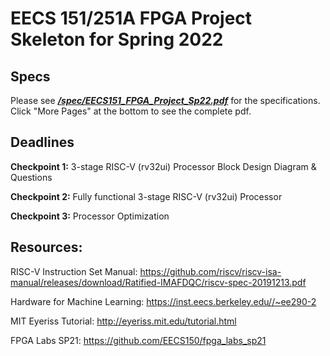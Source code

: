 # EECS 151/251A FPGA Project Skeleton for Spring 2022

## Specs

Please see ***[/spec/EECS151_FPGA_Project_Sp22.pdf](https://github.com/EECS150/project_skeleton_sp22/blob/master/spec/EECS151_FPGA_Project_Sp22.pdf)*** for the specifications. Click "More Pages" at the bottom to see the complete pdf.

## Deadlines

**Checkpoint 1:** 3-stage RISC-V (rv32ui) Processor Block Design Diagram & Questions

**Checkpoint 2:** Fully functional 3-stage RISC-V (rv32ui) Processor

**Checkpoint 3:** Processor Optimization


## Resources:

RISC-V Instruction Set Manual: https://github.com/riscv/riscv-isa-manual/releases/download/Ratified-IMAFDQC/riscv-spec-20191213.pdf

Hardware for Machine Learning: https://inst.eecs.berkeley.edu//~ee290-2

MIT Eyeriss Tutorial: http://eyeriss.mit.edu/tutorial.html

FPGA Labs SP21: https://github.com/EECS150/fpga_labs_sp21
